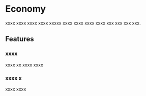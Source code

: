 # Economy
xxxx xxxx xxxx xxxx xxxxx xxxx xxxx xxxx xxxx xxx xxx xxx xxx.
## Features
### xxxx
xxxx xx xxxx xxxx
### xxxx x
xxxx xxxx
 
